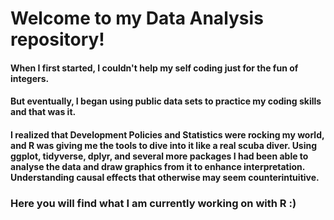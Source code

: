 # Welcome to my Data Analysis repository! 

#### When I first started, I couldn't help my self coding just for the fun of integers.

#### But eventually, I began using public data sets to practice my coding skills and that was it. 
#### I realized that Development Policies and Statistics were rocking my world, and R was giving me the tools to dive into it like a real scuba diver. Using ggplot, tidyverse, dplyr, and several more packages I had been able to analyse the data and draw graphics from it to enhance interpretation. Understanding causal effects that otherwise may seem counterintuitive.

### Here you will find what I am currently working on with R :)
